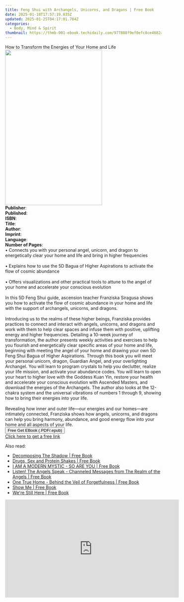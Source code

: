 ```yaml
---
title: Feng Shui with Archangels, Unicorns, and Dragons | Free Book
date: 2025-01-18T17:57:19.835Z
updated: 2025-01-25T04:17:01.784Z
categories:
  - Body, Mind & Spirit
thumbnail: https://thmb-001-ebook.techidaily.com/977888f9ef0efc8ce4682a7abaeb49a42b5825421112f233688c7e5b966ab95e.jpg
---
```

<main id="book-container">
  <div class="flex flex-col">
    <div class="book-brief flex-1 py-6 px-4 sm:p-6 md:py-10 md:px-8">
      <!-- brief-->
      <div class="book-brief-main">
        How to Transform the Energies of Your Home and Life
      </div>
    </div>
    <div
      class="book-meta-info flex-1 grid gap-4 col-start-1 col-end-3 row-start-1 sm:mb-6 sm:grid-cols-4 lg:gap-6 lg:col-start-2 lg:row-end-6 lg:row-span-6 lg:mb-0"
    >
      <div
        class="book-meta-info-left place-content-center mt-4 p-4 text-sm leading-6 col-start-2 col-span-2 dark:text-slate-400"
      >
        <img
          class="w-full h-500 object-cover rounded-lg sm:h-255 sm:col-span-2 lg:col-span-full"
          src="https://img-001-ebook.techidaily.com/567df6cb04f537cb49016fe8786434c9c7510ba09fb6c2bc7ed384d917e3d161.jpg"
          alt=""
          width="312"
          height="500"
        />
      </div>
      <div
        class="book-meta-info-right mt-2 col-start-1 row-start-2 col-span-3 self-center"
      >
        <!-- meta data  -->
        <div class="flex flex-col px-4 md:px-8">
          <div class="flex-1">
            <strong>Publisher</strong>:<span class="px-2"></span>
          </div>
          <div class="flex-1">
            <strong>Published</strong>:<span class="px-2"></span>
          </div>
          <div class="flex-1">
            <strong>ISBN</strong>:<span class="px-2"></span>
          </div>
          <div class="flex-1">
            <strong>Title</strong>:<span class="px-2"></span>
          </div>
          <div class="flex-1">
            <strong>Author</strong>:<span class="px-2"></span>
          </div>
          <div class="flex-1">
            <strong>Imprint</strong>:<span class="px-2"></span>
          </div>
          <div class="flex-1">
            <strong>Language</strong>:<span class="px-2"></span>
          </div>
          <div class="flex-1">
            <strong>Number of Pages</strong>:<span class="px-2"></span>
          </div>
        </div>
      </div>
    </div>
    <div class="book-description flex-1 py-6 px-4 sm:p-6 md:py-10 md:px-8">
      <div class="book-description-main">
        <div accordion-content="" id="description">
          • Connects you with your personal angel, unicorn, and dragon to
          energetically clear your home and life and bring in higher
          frequencies<br /><br />
          • Explains how to use the 5D Bagua of Higher Aspirations to activate
          the flow of cosmic abundance<br /><br />
          • Offers visualizations and other practical tools to attune to the
          angel of your home and accelerate your conscious evolution<br /><br />
          In this 5D Feng Shui guide, ascension teacher Franziska Siragusa shows
          you how to activate the flow of cosmic abundance in your home and life
          with the support of archangels, unicorns, and dragons.<br /><br />
          Introducing us to the realms of these higher beings, Franziska
          provides practices to connect and interact with angels, unicorns, and
          dragons and work with them to help clear spaces and infuse them with
          positive, uplifting energy and higher frequencies. Detailing a 10-week
          journey of transformation, the author presents weekly activities and
          exercises to help you flourish and energetically clear specific areas
          of your home and life, beginning with meeting the angel of your home
          and drawing your own 5D Feng Shui Bagua of Higher Aspirations. Through
          this book you will meet your personal unicorn, dragon, Guardian Angel,
          and your overlighting Archangel. You will learn to program crystals to
          help you declutter, realize your life mission, and activate your
          abundance codes. You will learn to open your heart to higher love with
          the Goddess Kuan Yin, restore your health and accelerate your
          conscious evolution with Ascended Masters, and download the energies
          of the Archangels. The author also looks at the 12-chakra system and
          the universal vibrations of numbers 1 through 9, showing how to bring
          their energies into your life.<br /><br />
          Revealing how inner and outer life—our energies and our homes—are
          intimately connected, Franziska shows how angels, unicorns, and
          dragons can help you bring harmony, abundance, and good energy flow
          into your home and all aspects of your life.
        </div>
        <div class="accordion-fader"></div>
      </div>
    </div>
    <div class="book-excerpts flex-1 py-6 px-4 sm:p-6 md:py-10 md:px-8"></div>
    <div
      class="book-about-author flex-1 py-6 px-4 sm:p-6 md:py-10 md:px-8"
    ></div>
    <div class="book-free-get flex-1 py-6 px-4 sm:p-6 md:py-10 md:px-8">
      <button
        id="btn-free-get"
        class="bg-blue-500 hover:bg-blue-700 text-white font-bold py-2 px-4 rounded"
      >
        Free Get EBook (.PDF/.epub)
      </button>
      <div id="countdown-display" class="px-2 text-lg mt-2"></div>
      <a
        id="free-link"
        class="hidden bg-blue-500 hover:bg-blue-700 text-white font-bold py-2 px-4 rounded"
        href="https://www.ebooks.com/en-us/book/211441848/feng-shui-with-archangels-unicorns-and-dragons/franziska-siragusa/"
        target="_blank"
        >Click here to get a free link</a
      >
    </div>
    <script>
      let countdownTime = 0;
      let countdownInterval = null;
      document
        .getElementById('btn-free-get')
        .addEventListener('click', startCountdown);
      function startCountdown() {
        countdownTime = new Date().getTime() + 60000 * 3;
        countdownInterval = setInterval(updateCountdown, 1000);
        document.getElementById('btn-free-get').disabled = true;
        document
          .getElementById('btn-free-get')
          .classList.add('bg-gray-500', 'cursor-not-allowed');
      }
      function updateCountdown() {
        let currentTime = new Date().getTime();
        let timeLeft = countdownTime - currentTime;
        let secondsLeft = Math.floor(timeLeft / 1000);
        document.getElementById('countdown-display').innerHTML =
          `Remaining time: ${secondsLeft} seconds.`;
        if (secondsLeft <= 0) {
          clearInterval(countdownInterval);
          document.getElementById('btn-free-get').classList.add('hidden');
          document.getElementById('free-link').classList.remove('hidden');
          document.getElementById('countdown-display').innerHTML = '';
        }
      }
    </script>
  </div>
</main>

<ins class="adsbygoogle"
      style="display:block"
      data-ad-client="ca-pub-7571918770474297"
      data-ad-slot="8358498916"
      data-ad-format="auto"
      data-full-width-responsive="true"></ins>
    

<span class="atpl-alsoreadstyle">Also read:</span>
<div><ul>
<li><a href="https://novels-ebooks.techidaily.com/209840310-9780991943517-decomposing-the-shadow/"><u>Decomposing The Shadow | Free Book</u></a></li>
<li><a href="https://novels-ebooks.techidaily.com/209840243-9780692468906-drugs-sex-and-protein-shakes/"><u>Drugs, Sex and Protein Shakes | Free Book</u></a></li>
<li><a href="https://novels-ebooks.techidaily.com/209840446-9780994290410-i-am-a-modern-mystic-so-are-you/"><u>I AM A MODERN MYSTIC - SO ARE YOU | Free Book</u></a></li>
<li><a href="https://novels-ebooks.techidaily.com/209840127-9780994341013-listen-the-angels-speak-channeled-messages-from-the-realm-of-the-angels/"><u>Listen! The Angels Speak - Channeled Messages from The Realm of the Angels | Free Book</u></a></li>
<li><a href="https://novels-ebooks.techidaily.com/209840508-9780981857626-one-true-home-behind-the-veil-of-forgetfulness/"><u>One True Home - Behind the Veil of Forgetfulness | Free Book</u></a></li>
<li><a href="https://novels-ebooks.techidaily.com/209839682-9781942969013-show-me/"><u>Show Me | Free Book</u></a></li>
<li><a href="https://novels-ebooks.techidaily.com/209839570-9780986405310-were-still-here/"><u>We're Still Here | Free Book</u></a></li>
</ul></div>

<!-- affiliate ads begin -->
<iframe width="560" height="315" src="https://www.youtube.com/embed/C3cJe7Wgn6I?si=EckDFML-VJ_2sYz8" title="YouTube video player" frameborder="0" allow="accelerometer; autoplay; clipboard-write; encrypted-media; gyroscope; picture-in-picture; web-share" referrerpolicy="strict-origin-when-cross-origin" allowfullscreen></iframe>
<!-- affiliate ads end -->

